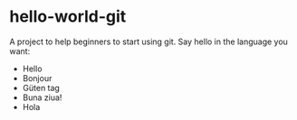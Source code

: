 ﻿# hello-world-git

A project to help beginners to start using git. Say hello in the language you want:

- Hello
- Bonjour
- Güten tag
- Buna ziua!
- Hola
